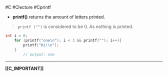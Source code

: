 #C #Clecture #Cprintf 

- **printf()** returns the amount of letters printed.
> `printf ("")` is considered to be 0. As nothing is printed.

```C
int i = 0;
    for (printf("one\n"); i < 3 && printf(""); i++){
        printf("Hi!\n");
    }
		// output: one
```

---
**[[C_IMPORTANT]]**
